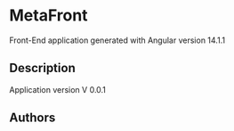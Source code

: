 # MetaFront

Front-End application generated with Angular version 14.1.1

## Description

Application version V 0.0.1

## Authors







